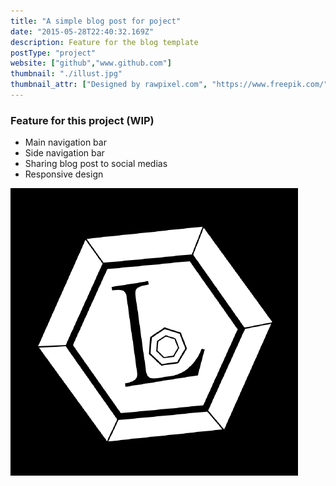 ```yaml
---
title: "A simple blog post for poject"
date: "2015-05-28T22:40:32.169Z"
description: Feature for the blog template
postType: "project"
website: ["github","www.github.com"]
thumbnail: "./illust.jpg"
thumbnail_attr: ["Designed by rawpixel.com", "https://www.freepik.com/"]
---
```

### Feature for this project (WIP)
 - Main navigation bar
 - Side navigation bar
 - Sharing blog post to social medias
 - Responsive design


![test](./leon.png)
